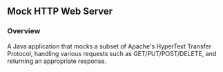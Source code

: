 ## Mock HTTP Web Server

### Overview

A Java application that mocks a subset of Apache's HyperText Transfer Protocol, handling various requests such as GET/PUT/POST/DELETE, and returning an appropriate response.
